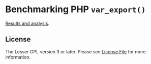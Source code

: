 # Benchmarking PHP `var_export()`

[Results and analysis](https://peakd.com/hive-168588/@crell/benchmarking-serialization).

## License

The Lesser GPL version 3 or later. Please see [License File](LICENSE.md) for more information.

[link-author]: https://github.com/Crell
[link-contributors]: ../../contributors
